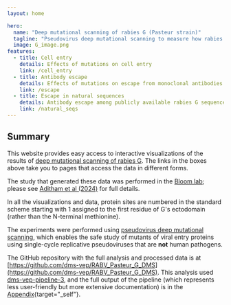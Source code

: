 ```yaml
---
layout: home

hero:
  name: "Deep mutational scanning of rabies G (Pasteur strain)"
  tagline: "Pseudovirus deep mutational scanning to measure how rabies G mutations affect cell entry and escape from a panel of monoclonal antibodies"
  image: G_image.png
features:
  - title: Cell entry
    details: Effects of mutations on cell entry
    link: /cell_entry
  - title: Antibody escape
    details: Effects of mutations on escape from monoclonal antibodies
    link: /escape
  - title: Escape in natural sequences
    details: Antibody escape among publicly available rabies G sequences
    link: /natural_seqs
---
```


## Summary
This website provides easy access to interactive visualizations of the results of [deep mutational scanning of rabies G](https://www.biorxiv.org/content/10.1101/2024.12.17.628970v1).
The links in the boxes above take you to pages that access the data in different forms.

The study that generated these data was performed in the [Bloom lab](https://jbloomlab.org); please see [Aditham et al (2024)](https://www.biorxiv.org/content/10.1101/2024.12.17.628970v1) for full details.

In all the visualizations and data, protein sites are numbered in the standard scheme starting with 1 assigned to the first residue of G's ectodomain (rather than the N-terminal methionine).

The experiments were performed using [pseudovirus deep mutational scanning](https://doi.org/10.1016/j.cell.2023.02.001), which enables the safe study of mutants of viral entry proteins using single-cycle replicative pseudoviruses that are **not** human pathogens.

The GitHub repository with the full analysis and processed data is at [https://github.com/dms-vep/RABV_Pasteur_G_DMS](https://github.com/dms-vep/RABV_Pasteur_G_DMS).
This analysis used [dms-vep-pipeline-3](https://github.com/dms-vep/dms-vep-pipeline-3/), and the full output of the pipeline (which represents less user-friendly but more extensive documentation) is in the [Appendix](appendix.html){target="_self"}.
